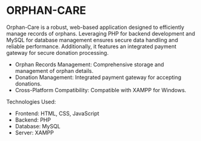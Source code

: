 # ORPHAN-CARE

Orphan-Care is a robust, web-based application designed to efficiently manage records of orphans. Leveraging PHP for backend development and MySQL for database management ensures secure data handling and reliable performance. Additionally, it features an integrated payment gateway for secure donation processing.


- Orphan Records Management: Comprehensive storage and management of orphan details.
- Donation Management: Integrated payment gateway for accepting donations.
- Cross-Platform Compatibility: Compatible with XAMPP for Windows.

Technologies Used:

- Frontend: HTML, CSS, JavaScript
- Backend: PHP
- Database: MySQL
- Server: XAMPP

